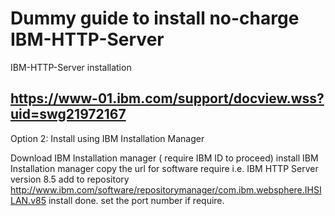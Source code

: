 # Dummy guide to install no-charge IBM-HTTP-Server
IBM-HTTP-Server installation


## https://www-01.ibm.com/support/docview.wss?uid=swg21972167

Option 2: Install using IBM Installation Manager

Download IBM Installation manager ( require IBM ID to proceed)
install IBM Installation manager
copy the url for software require i.e. IBM HTTP Server version 8.5
add to repository http://www.ibm.com/software/repositorymanager/com.ibm.websphere.IHSILAN.v85
install done.
set the port number if require.

